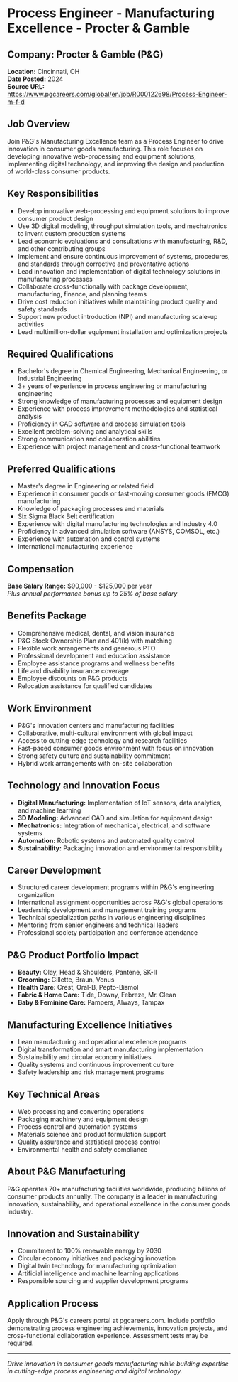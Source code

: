 # Process Engineer - Manufacturing Excellence - Procter & Gamble

## Company: Procter & Gamble (P&G)
**Location:** Cincinnati, OH  
**Date Posted:** 2024  
**Source URL:** https://www.pgcareers.com/global/en/job/R000122698/Process-Engineer-m-f-d  

## Job Overview
Join P&G's Manufacturing Excellence team as a Process Engineer to drive innovation in consumer goods manufacturing. This role focuses on developing innovative web-processing and equipment solutions, implementing digital technology, and improving the design and production of world-class consumer products.

## Key Responsibilities
- Develop innovative web-processing and equipment solutions to improve consumer product design
- Use 3D digital modeling, throughput simulation tools, and mechatronics to invent custom production systems
- Lead economic evaluations and consultations with manufacturing, R&D, and other contributing groups
- Implement and ensure continuous improvement of systems, procedures, and standards through corrective and preventative actions
- Lead innovation and implementation of digital technology solutions in manufacturing processes
- Collaborate cross-functionally with package development, manufacturing, finance, and planning teams
- Drive cost reduction initiatives while maintaining product quality and safety standards
- Support new product introduction (NPI) and manufacturing scale-up activities
- Lead multimillion-dollar equipment installation and optimization projects

## Required Qualifications
- Bachelor's degree in Chemical Engineering, Mechanical Engineering, or Industrial Engineering
- 3+ years of experience in process engineering or manufacturing engineering
- Strong knowledge of manufacturing processes and equipment design
- Experience with process improvement methodologies and statistical analysis
- Proficiency in CAD software and process simulation tools
- Excellent problem-solving and analytical skills
- Strong communication and collaboration abilities
- Experience with project management and cross-functional teamwork

## Preferred Qualifications
- Master's degree in Engineering or related field
- Experience in consumer goods or fast-moving consumer goods (FMCG) manufacturing
- Knowledge of packaging processes and materials
- Six Sigma Black Belt certification
- Experience with digital manufacturing technologies and Industry 4.0
- Proficiency in advanced simulation software (ANSYS, COMSOL, etc.)
- Experience with automation and control systems
- International manufacturing experience

## Compensation
**Base Salary Range:** $90,000 - $125,000 per year  
*Plus annual performance bonus up to 25% of base salary*

## Benefits Package
- Comprehensive medical, dental, and vision insurance
- P&G Stock Ownership Plan and 401(k) with matching
- Flexible work arrangements and generous PTO
- Professional development and education assistance
- Employee assistance programs and wellness benefits
- Life and disability insurance coverage
- Employee discounts on P&G products
- Relocation assistance for qualified candidates

## Work Environment
- P&G's innovation centers and manufacturing facilities
- Collaborative, multi-cultural environment with global impact
- Access to cutting-edge technology and research facilities
- Fast-paced consumer goods environment with focus on innovation
- Strong safety culture and sustainability commitment
- Hybrid work arrangements with on-site collaboration

## Technology and Innovation Focus
- **Digital Manufacturing:** Implementation of IoT sensors, data analytics, and machine learning
- **3D Modeling:** Advanced CAD and simulation for equipment design
- **Mechatronics:** Integration of mechanical, electrical, and software systems
- **Automation:** Robotic systems and automated quality control
- **Sustainability:** Packaging innovation and environmental responsibility

## Career Development
- Structured career development programs within P&G's engineering organization
- International assignment opportunities across P&G's global operations
- Leadership development and management training programs
- Technical specialization paths in various engineering disciplines
- Mentoring from senior engineers and technical leaders
- Professional society participation and conference attendance

## P&G Product Portfolio Impact
- **Beauty:** Olay, Head & Shoulders, Pantene, SK-II
- **Grooming:** Gillette, Braun, Venus
- **Health Care:** Crest, Oral-B, Pepto-Bismol
- **Fabric & Home Care:** Tide, Downy, Febreze, Mr. Clean
- **Baby & Feminine Care:** Pampers, Always, Tampax

## Manufacturing Excellence Initiatives
- Lean manufacturing and operational excellence programs
- Digital transformation and smart manufacturing implementation
- Sustainability and circular economy initiatives
- Quality systems and continuous improvement culture
- Safety leadership and risk management programs

## Key Technical Areas
- Web processing and converting operations
- Packaging machinery and equipment design
- Process control and automation systems
- Materials science and product formulation support
- Quality assurance and statistical process control
- Environmental health and safety compliance

## About P&G Manufacturing
P&G operates 70+ manufacturing facilities worldwide, producing billions of consumer products annually. The company is a leader in manufacturing innovation, sustainability, and operational excellence in the consumer goods industry.

## Innovation and Sustainability
- Commitment to 100% renewable energy by 2030
- Circular economy initiatives and packaging innovation
- Digital twin technology for manufacturing optimization
- Artificial intelligence and machine learning applications
- Responsible sourcing and supplier development programs

## Application Process
Apply through P&G's careers portal at pgcareers.com. Include portfolio demonstrating process engineering achievements, innovation projects, and cross-functional collaboration experience. Assessment tests may be required.

---
*Drive innovation in consumer goods manufacturing while building expertise in cutting-edge process engineering and digital technology.*